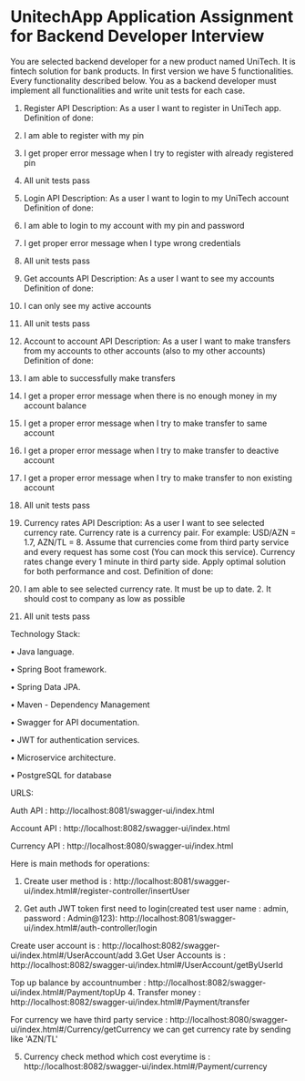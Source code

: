 # UnitechApp Application Assignment for Backend Developer Interview

You are selected backend developer for a new product named UniTech. It is fintech solution for bank products. In first version we have 5 functionalities. Every functionality described below. You as a backend developer must implement all functionalities and write unit tests for each case.
1. Register API
Description: As a user I want to register in UniTech app.
Definition of done:
1. I am able to register with my pin
2. I get proper error message when I try to register with already registered pin 
3. All unit tests pass

2. Login API
Description: As a user I want to login to my UniTech account
Definition of done:
1. I am able to login to my account with my pin and password 
2. I get proper error message when I type wrong credentials 
3. All unit tests pass


3. Get accounts API
Description: As a user I want to see my accounts
Definition of done:
1. I can only see my active accounts 
2. All unit tests pass

4. Account to account API
Description: As a user I want to make transfers from my accounts to other accounts (also to my other accounts)
Definition of done:
1. I am able to successfully make transfers
2. I get a proper error message when there is no enough money in my account balance 
3. I get a proper error message when I try to make transfer to same account
4. I get a proper error message when I try to make transfer to deactive account
5. I get a proper error message when I try to make transfer to non existing account
6. All unit tests pass

5. Currency rates API
Description: As a user I want to see selected currency rate. Currency rate is a currency pair. For example: USD/AZN = 1.7, AZN/TL = 8. Assume that currencies come from third party service and every request has some cost (You can mock this service). Currency rates change every 1 minute in third party side. Apply optimal solution for both performance and cost.
Definition of done:
1. I am able to see selected currency rate. It must be up to date. 2. It should cost to company as low as possible
3. All unit tests pass


Technology Stack:

• Java language.

• Spring Boot framework.

• Spring Data JPA.

• Maven - Dependency Management

• Swagger for API documentation.

• JWT for authentication services.

• Microservice architecture.

• PostgreSQL for database


URLS:


Auth API : http://localhost:8081/swagger-ui/index.html

Account API : http://localhost:8082/swagger-ui/index.html

Currency API : http://localhost:8080/swagger-ui/index.html



Here is main methods for operations:

1. Create user method is  : http://localhost:8081/swagger-ui/index.html#/register-controller/insertUser

2. Get auth JWT token first need to login(created test user name : admin, password : Admin@123): http://localhost:8081/swagger-ui/index.html#/auth-controller/login 

 Create user account is : http://localhost:8082/swagger-ui/index.html#/UserAccount/add
3.Get User Accounts is : http://localhost:8082/swagger-ui/index.html#/UserAccount/getByUserId

 Top up balance by accountnumber : http://localhost:8082/swagger-ui/index.html#/Payment/topUp
4. Transfer money  : http://localhost:8082/swagger-ui/index.html#/Payment/transfer

For currency we have third party service : http://localhost:8080/swagger-ui/index.html#/Currency/getCurrency
we can get currency rate by sending like 'AZN/TL'

5. Currency check method which cost everytime is : http://localhost:8082/swagger-ui/index.html#/Payment/currency


